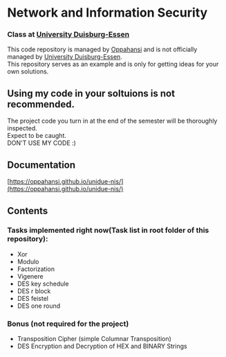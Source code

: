 # Network and Information Security
### Class at [University Duisburg-Essen](https://www.uni-due.de/)

This code repository is managed by [Oppahansi](https://github.com/oppahansi) and is not officially managed by [University Duisburg-Essen](https://www.tdr.wiwi.uni-due.de/).  
This repository serves as an example and is only for getting ideas for your own solutions.

## Using my code in your soltuions is not recommended. 
The project code you turn in at the end of the semester will be thoroughly inspected.  
Expect to be caught.  
DON'T USE MY CODE :)  

## Documentation

[https://oppahansi.github.io/unidue-nis/](https://oppahansi.github.io/unidue-nis/)

## Contents

### Tasks implemented right now(Task list in root folder of this repository):

- Xor
- Modulo
- Factorization
- Vigenere
- DES key schedule
- DES r block
- DES feistel
- DES one round

### Bonus (not required for the project)

- Transposition Cipher (simple Columnar Transposition)
- DES Encryption and Decryption of HEX and BINARY Strings
